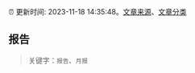:alarm_clock: 更新时间: 2023-11-18 14:35:48。[文章来源](/README.md)、[文章分类](/TAGS.md)

## 报告


> 关键字：`报告`、`月报`



